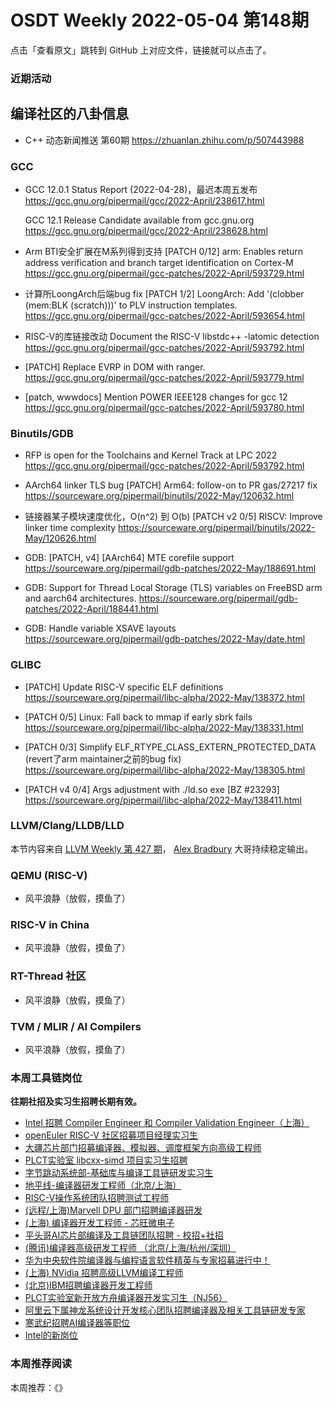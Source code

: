 # OSDT Weekly 2022-05-04 第148期

点击「查看原文」跳转到 GitHub 上对应文件，链接就可以点击了。

### 近期活动

## 编译社区的八卦信息

- C++ 动态新闻推送 第60期 https://zhuanlan.zhihu.com/p/507443988

### GCC

- GCC 12.0.1 Status Report (2022-04-28)，最迟本周五发布
  https://gcc.gnu.org/pipermail/gcc/2022-April/238617.html

  GCC 12.1 Release Candidate available from gcc.gnu.org
  https://gcc.gnu.org/pipermail/gcc/2022-April/238628.html

- Arm BTI安全扩展在M系列得到支持
  [PATCH 0/12] arm: Enables return address verification and branch target identification on Cortex-M
  https://gcc.gnu.org/pipermail/gcc-patches/2022-April/593729.html

- 计算所LoongArch后端bug fix
  [PATCH 1/2] LoongArch: Add '(clobber (mem:BLK (scratch)))' to PLV instruction templates.
  https://gcc.gnu.org/pipermail/gcc-patches/2022-April/593654.html

- RISC-V的库链接改动 Document the RISC-V libstdc++ -latomic detection
  https://gcc.gnu.org/pipermail/gcc-patches/2022-April/593792.html

- [PATCH] Replace EVRP in DOM with ranger.
  https://gcc.gnu.org/pipermail/gcc-patches/2022-April/593779.html

- [patch, wwwdocs] Mention POWER IEEE128 changes for gcc 12
  https://gcc.gnu.org/pipermail/gcc-patches/2022-April/593780.html


### Binutils/GDB

- RFP is open for the Toolchains and Kernel Track at LPC 2022
  https://gcc.gnu.org/pipermail/gcc-patches/2022-April/593792.html

- AArch64 linker TLS bug
  [PATCH] Arm64: follow-on to PR gas/27217 fix
  https://sourceware.org/pipermail/binutils/2022-May/120632.html

- 链接器某子模块速度优化，O(n^2) 到 O(b)
  [PATCH v2 0/5] RISCV: Improve linker time complexity
  https://sourceware.org/pipermail/binutils/2022-May/120626.html

- GDB: [PATCH, v4] [AArch64] MTE corefile support
  https://sourceware.org/pipermail/gdb-patches/2022-May/188691.html

- GDB: Support for Thread Local Storage (TLS) variables on FreeBSD arm and aarch64 architectures.
  https://sourceware.org/pipermail/gdb-patches/2022-April/188441.html

- GDB: Handle variable XSAVE layouts
 https://sourceware.org/pipermail/gdb-patches/2022-May/date.html

### GLIBC

- [PATCH] Update RISC-V specific ELF definitions
  https://sourceware.org/pipermail/libc-alpha/2022-May/138372.html

- [PATCH 0/5] Linux: Fall back to mmap if early sbrk fails
  https://sourceware.org/pipermail/libc-alpha/2022-May/138331.html

- [PATCH 0/3] Simplify ELF_RTYPE_CLASS_EXTERN_PROTECTED_DATA
  (revert了arm maintainer之前的bug fix)
  https://sourceware.org/pipermail/libc-alpha/2022-May/138305.html

- [PATCH v4 0/4] Args adjustment with ./ld.so exe [BZ #23293]
  https://sourceware.org/pipermail/libc-alpha/2022-May/138411.html

### LLVM/Clang/LLDB/LLD

本节内容来自 [LLVM Weekly 第 427 期](http://llvmweekly.org/issue/427)，
[Alex Bradbury](https://www.linkedin.com/in/alex-bradbury/) 大哥持续稳定输出。

### QEMU (RISC-V)

- 风平浪静（放假，摸鱼了）

### RISC-V in China

- 风平浪静（放假，摸鱼了）

### RT-Thread 社区

- 风平浪静（放假，摸鱼了）

### TVM / MLIR / AI Compilers

- 风平浪静（放假，摸鱼了）

### 本周工具链岗位

**往期社招及实习生招聘长期有效。**

- [Intel 招聘 Compiler Engineer 和 Compiler Validation Engineer（上海）](https://mp.weixin.qq.com/s/I3DWxXODNoLRr0kN2xMZLQ)
- [openEuler RISC-V 社区招募项目经理实习生](https://mp.weixin.qq.com/s/ejXV4xLmBOxZ3Oold3TuqQ)
- [大疆芯片部门招募编译器、模拟器、调度框架方向高级工程师](https://mp.weixin.qq.com/s/Wn5NzAtUTwQNXKRvMVQWLA)
- [PLCT实验室 libcxx-simd 项目实习生招聘](https://mp.weixin.qq.com/s/EIVx5cY74GlodirySY97Qw)
- [字节跳动系统部-基础库与编译工具链研发实习生](https://mp.weixin.qq.com/s/DrN1V3laXPapFISf7Nz5ug)
- [地平线-编译器研发工程师（北京/上海）](https://mp.weixin.qq.com/s/MYObl7iWIbyrTz9hCmKWYA)
- [RISC-V操作系统团队招聘测试工程师](https://mp.weixin.qq.com/s/inLFS4pI1F74m_oJ2I7xjQ)
- [(远程/上海)Marvell DPU 部门招聘编译器研发](https://mp.weixin.qq.com/s/B6JjAhF3TZjezD1tjYHDaw)
- [(上海) 编译器开发工程师 - 芯旺微电子](https://mp.weixin.qq.com/s/nqe1-7qffnc0CaejYkpKyw)
- [平头哥AI芯片部编译及工具链团队招聘 - 校招+社招](https://mp.weixin.qq.com/s/kARbXtJotRPCNMrV-yOanA)
- [(腾讯)编译器高级研发工程师 （北京/上海/杭州/深圳）](https://mp.weixin.qq.com/s/DF-2qmHmpKZtJ1djHXM1Ug)
- [华为中央软件院编译器与编程语言软件精英与专家招募进行中！](https://mp.weixin.qq.com/s/VshbvWegM3eCdgK9d6v46A)
- [(上海) NVidia 招聘高级LLVM编译工程师](https://mp.weixin.qq.com/s/y6UmneY-UvzyhEvyCaoyEg)
- [(北京)IBM招聘编译器开发工程师](https://mp.weixin.qq.com/s/B_d1gjyrgncevOGWnV_Jfw)
- [PLCT实验室新开放方舟编译器开发实习生（NJ56）](https://mp.weixin.qq.com/s/lPp5RvjYhpDIGsp-luLzKQ)
- [阿里云下属神龙系统设计开发核心团队招聘编译器及相关工具链研发专家](https://mp.weixin.qq.com/s/h3ELBXBHfNjZCyCRixqnOQ)
- [寒武纪招聘AI编译器等职位](https://mp.weixin.qq.com/s/LWpDXEA2rJ1wx9mr8XoWxw)
- [Intel的新岗位](https://mp.weixin.qq.com/s/xs-deMCI4ob7WX0vIRZMZw)

### 本周推荐阅读

本周推荐：《》
